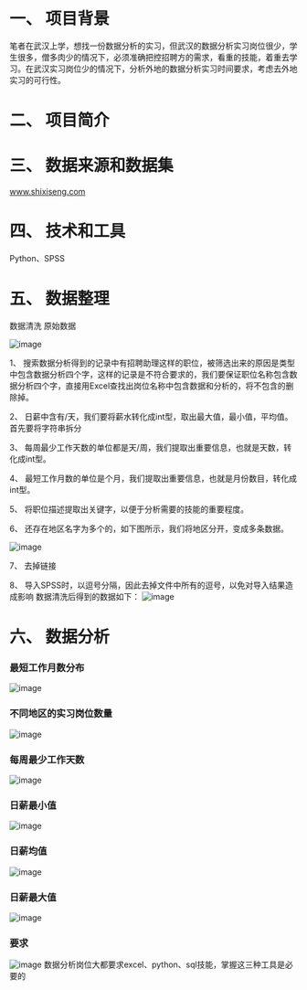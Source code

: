 # 一、	项目背景
笔者在武汉上学，想找一份数据分析的实习，但武汉的数据分析实习岗位很少，学生很多，僧多肉少的情况下，必须准确把控招聘方的需求，看重的技能，着重去学习。在武汉实习岗位少的情况下，分析外地的数据分析实习时间要求，考虑去外地实习的可行性。
# 二、	项目简介
# 三、	数据来源和数据集
www.shixiseng.com
# 四、	技术和工具
Python、SPSS
# 五、	数据整理
数据清洗
原始数据

![image](https://github.com/chancechang/pythonProject/raw/master/shixis/image/crawldata.png)

1、	搜索数据分析得到的记录中有招聘助理这样的职位，被筛选出来的原因是类型中包含数据分析四个字，这样的记录是不符合要求的，我们要保证职位名称包含数据分析四个字，直接用Excel查找出岗位名称中包含数据和分析的，将不包含的删除掉。

2、	日薪中含有/天，我们要将薪水转化成int型，取出最大值，最小值，平均值。首先要将字符串拆分

3、	每周最少工作天数的单位都是天/周，我们提取出重要信息，也就是天数，转化成int型。

4、	最短工作月数的单位是个月，我们提取出重要信息，也就是月份数目，转化成int型。

5、	将职位描述提取出关键字，以便于分析需要的技能的重要程度。

6、	还存在地区名字为多个的，如下图所示，我们将地区分开，变成多条数据。

![image](https://github.com/chancechang/pythonProject/raw/master/shixis/image/2.png)

7、	去掉链接

8、	导入SPSS时，以逗号分隔，因此去掉文件中所有的逗号，以免对导入结果造成影响
数据清洗后得到的数据如下：
![image](https://github.com/chancechang/pythonProject/raw/master/shixis/image/3.png)
# 六、	数据分析
### 最短工作月数分布
![image](https://github.com/chancechang/pythonProject/raw/master/shixis/image/4.png)
### 不同地区的实习岗位数量
 ![image](https://github.com/chancechang/pythonProject/raw/master/shixis/image/5.png)
### 每周最少工作天数
 ![image](https://github.com/chancechang/pythonProject/raw/master/shixis/image/6.png)


### 日薪最小值
 ![image](https://github.com/chancechang/pythonProject/raw/master/shixis/image/7.png)
### 日薪均值
 ![image](https://github.com/chancechang/pythonProject/raw/master/shixis/image/8.png)
### 日薪最大值
 
![image](https://github.com/chancechang/pythonProject/raw/master/shixis/image/9.png)







### 要求
 ![image](https://github.com/chancechang/pythonProject/raw/master/shixis/image/10.png)
数据分析岗位大都要求excel、python、sql技能，掌握这三种工具是必要的
